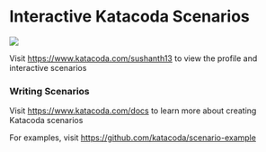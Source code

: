 # Interactive Katacoda Scenarios

[![](http://shields.katacoda.com/katacoda/sushanth13/count.svg)](https://www.katacoda.com/sushanth13 "Get your profile on Katacoda.com")

Visit https://www.katacoda.com/sushanth13 to view the profile and interactive scenarios

### Writing Scenarios
Visit https://www.katacoda.com/docs to learn more about creating Katacoda scenarios

For examples, visit https://github.com/katacoda/scenario-example
